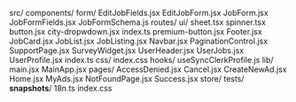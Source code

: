 src/
  components/
    form/
      EditJobFields.jsx
      EditJobForm.jsx
      JobForm.jsx
      JobFormFields.jsx
      JobFormSchema.js
    routes/
    ui/
      sheet.tsx
      spinner.tsx
      button.jsx
      city-dropwdown.jsx
      index.ts
      premium-button.jsx
    Footer.jsx
    JobCard.jsx
    JobList.jsx
    JobListing.jsx
    Navbar.jsx
    PaginationControl.jsx
    SupportPage.jsx
    SurveyWidget.jsx
    UserHeader.jsx
    UserJobs.jsx
    UserProfile.jsx
    index.ts
  css/
    index.css
  hooks/
    useSyncClerkProfile.js
  lib/
  main.jsx
  MainApp.jsx
  pages/
    AccessDenied.jsx
    Cancel.jsx
    CreateNewAd.jsx
    Home.jsx
    MyAds.jsx
    NotFoundPage.jsx
    Success.jsx
  store/
  tests/
    __snapshots__/
  18n.ts
  index.css 